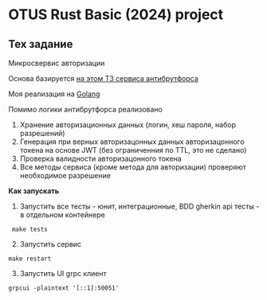 # OTUS Rust Basic (2024) project

## Тех задание
Микросвервис авторизации

Основа базируется [на этом ТЗ сервиса антибрутфорса](https://github.com/OtusGolang/final_project/blob/master/01-anti-bruteforce.md)

Моя реализация на [Golang](https://github.com/MitrickX/otus-golang-2019-project-antibruteforce)


Помимо логики антибрутфорса реализовано
1) Хранение авторизационных данных (логин, хеш пароля, набор разрешений)
2) Генерация при верных авторизацонных данных авторизацонного токена на основе JWT (без ограниченния по TTL, это не сделано)
3) Проверка валидности авторизацонного токена
4) Все методы сервиса (кроме метода для авторизации) проверяют необходимое разрешение

**Как запускать**
1) Запустить все тесты - юнит, интеграционные, BDD gherkin api тесты - в отдельном контейнере

```
 make tests
```

2) Запустить сервис 

```
make restart
```

3) Запустить UI grpc клиент

```
grpcui -plaintext '[::1]:50051'
```